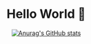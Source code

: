 <h1 align="center"> Hello World 👋 </h1>

<div align="center">
  
[![Anurag's GitHub stats](https://github-readme-stats.vercel.app/api?username=Monggle88&show_icons=true&theme=radical)](https://github.com/anuraghazra/github-readme-stats) 
 
</div>

<!--
**Monggle88/Monggle88** is a ✨ _special_ ✨ repository because its `README.md` (this file) appears on your GitHub profile.

Here are some ideas to get you started:

- 🔭 I’m currently working on ...
- 🌱 I’m currently learning ...
- 👯 I’m looking to collaborate on ...
- 🤔 I’m looking for help with ...
- 💬 Ask me about ...
- 📫 How to reach me: ...
- 😄 Pronouns: ...
- ⚡ Fun fact: ...
-->
